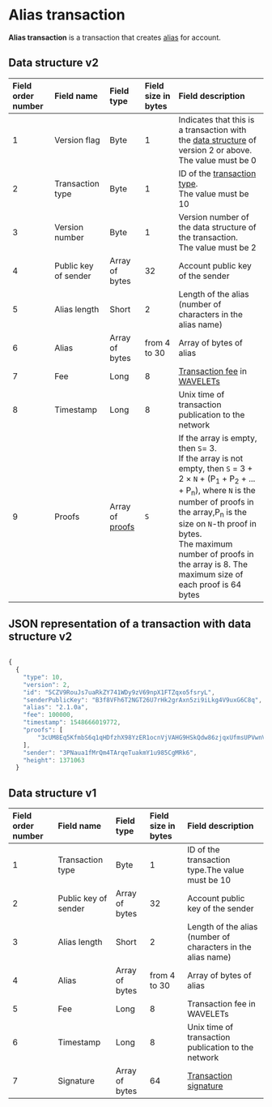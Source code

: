 # Alias transaction

**Alias transaction** is a transaction that creates [alias](/blockchain/alias.md) for account.

## Data structure v2

| Field order number | Field name | Field type | Field size in bytes | Field description |
| :--- | :--- | :--- | :--- | :--- |
| 1 | Version flag | Byte  | 1 | Indicates that this is a transaction with the [data structure](/blockchain/transaction-data-structure.md) of version 2 or above.</br> The value must be 0 |
| 2 | Transaction type | Byte  | 1 | ID of the [transaction type](/blockchain/transaction-type.md). </br> The value must be 10 |
| 3 | Version number | Byte | 1 | Version number of the data structure of the transaction.</br> The value must be  2 |
| 4 | Public key of sender | Array of bytes | 32 | Account public key of the sender |
| 5 | Alias length | Short | 2 | Length of the alias \(number of characters in the alias name\) |
| 6 | Alias | Array of bytes | from 4 to 30 | Array of bytes of alias |
| 7 | Fee | Long | 8 | [Transaction fee](/blockchain/transaction-fee.md) in [WAVELETs](/blockchain/token/wavelet.md) |
| 8 | Timestamp | Long | 8 | Unix time of transaction publication to the network |
| 9 | Proofs | Array of [proofs](/blockchain/transaction-proof.md) | `S` | If the array is empty, then `S`= 3. <br>If the array is not empty, then `S` = 3 + 2 × `N` + (P<sub>1</sub> + P<sub>2</sub> + ... + P<sub>n</sub>), where `N` is the number of proofs in the array,P<sub>n</sub> is the size on `N`-th proof in bytes. <br>The maximum number of proofs in the array is 8. The maximum size of each proof is 64 bytes |

## JSON representation of a transaction with data structure v2

```js

{
  {
  	"type": 10,
  	"version": 2,
  	"id": "5CZV9RouJs7uaRkZY741WDy9zV69npX1FTZqxo5fsryL",
  	"senderPublicKey": "B3f8VFh6T2NGT26U7rHk2grAxn5zi9iLkg4V9uxG6C8q",
  	"alias": "2.1.0a",
  	"fee": 100000,
  	"timestamp": 1548666019772,
  	"proofs": [
  		"3cUM8Eq5KfmbS6q1qHDfzhX98YzER1ocnVjVAHG9HSkQdw86zjqxUfmsUPVwnVgwu5zatt3ETLnNFteobRMyR8bY"
  	],
  	"sender": "3PNaua1fMrQm4TArqeTuakmY1u985CgMRk6",
  	"height": 1371063
  }
```

## Data structure v1

| Field order number | Field name | Field type | Field size in bytes | Field description |
| :--- | :--- | :--- | :--- | :--- |
| 1 | Transaction type | Byte  | 1 | ID of the transaction type.The value must be 10 |
| 2 | Public key of sender | Array of bytes | 32 | Account public key of the sender |
| 3 | Alias length | Short | 2 | Length of the alias \(number of characters in the alias name\) |
| 4 | Alias | Array of bytes | from 4 to 30 | Array of bytes of alias |
| 5 | Fee | Long | 8 | Transaction fee in WAVELETs |
| 6 | Timestamp | Long | 8 | Unix time of transaction publication to the network |
| 7 | Signature | Array of bytes | 64 | [Transaction signature](/blockchain/transaction-signature) |
